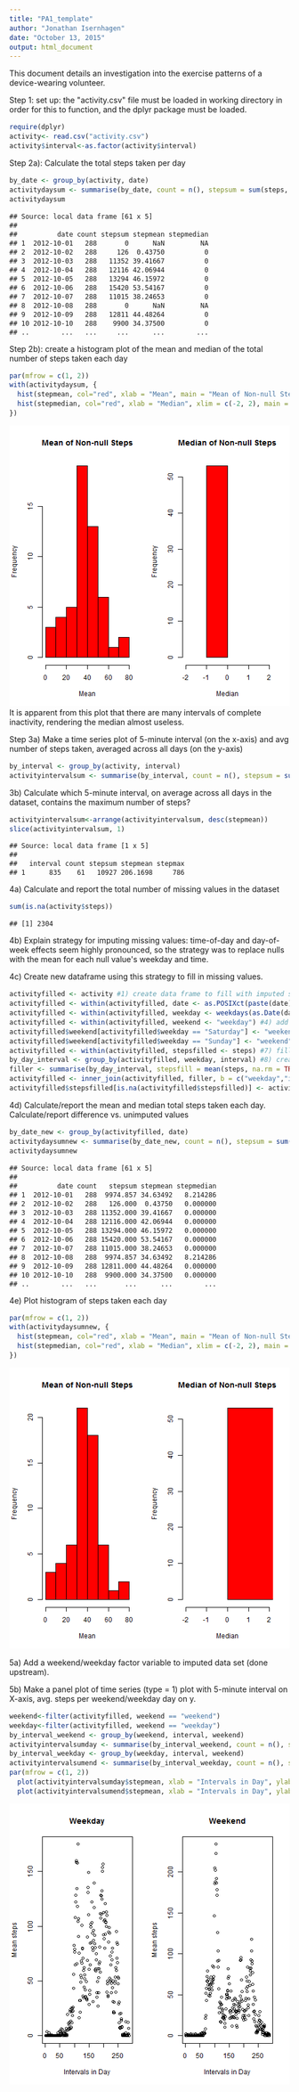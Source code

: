 ```yaml
---
title: "PA1_template"
author: "Jonathan Isernhagen"
date: "October 13, 2015"
output: html_document
---
```


This document details an investigation into the exercise patterns of a device-wearing volunteer.

Step 1:  set up: the "activity.csv" file must be loaded in working directory in order for this to function, and the dplyr package must be loaded.


```r
require(dplyr)
activity<- read.csv("activity.csv")
activity$interval<-as.factor(activity$interval)
```

Step 2a):  Calculate the total steps taken per day

```r
by_date <- group_by(activity, date)
activitydaysum <- summarise(by_date, count = n(), stepsum = sum(steps, na.rm = TRUE), stepmean = mean(steps, na.rm = TRUE), stepmedian = median(steps, na.rm = TRUE))
activitydaysum
```

```
## Source: local data frame [61 x 5]
## 
##          date count stepsum stepmean stepmedian
## 1  2012-10-01   288       0      NaN         NA
## 2  2012-10-02   288     126  0.43750          0
## 3  2012-10-03   288   11352 39.41667          0
## 4  2012-10-04   288   12116 42.06944          0
## 5  2012-10-05   288   13294 46.15972          0
## 6  2012-10-06   288   15420 53.54167          0
## 7  2012-10-07   288   11015 38.24653          0
## 8  2012-10-08   288       0      NaN         NA
## 9  2012-10-09   288   12811 44.48264          0
## 10 2012-10-10   288    9900 34.37500          0
## ..        ...   ...     ...      ...        ...
```

Step 2b): create a histogram plot of the mean and median of the total number of steps taken each day

```r
par(mfrow = c(1, 2))
with(activitydaysum, {
  hist(stepmean, col="red", xlab = "Mean", main = "Mean of Non-null Steps")
  hist(stepmedian, col="red", xlab = "Median", xlim = c(-2, 2), main = "Median of Non-null Steps")
})
```

![plot of chunk unnamed-chunk-3](figure/unnamed-chunk-3-1.png) 
It is apparent from this plot that there are many intervals of complete inactivity, rendering the median almost useless.

Step 3a) Make a time series plot of 5-minute interval (on the x-axis) and avg number of steps taken, averaged across all days (on the y-axis)

```r
by_interval <- group_by(activity, interval)
activityintervalsum <- summarise(by_interval, count = n(), stepsum = sum(steps, na.rm = TRUE), stepmean = mean(steps, na.rm = TRUE), stepmax = max(steps, na.rm = TRUE))
```

3b) Calculate which 5-minute interval, on average across all days in the dataset, contains the maximum number of steps?

```r
activityintervalsum<-arrange(activityintervalsum, desc(stepmean))
slice(activityintervalsum, 1)
```

```
## Source: local data frame [1 x 5]
## 
##   interval count stepsum stepmean stepmax
## 1      835    61   10927 206.1698     786
```

4a) Calculate and report the total number of missing values in the dataset

```r
sum(is.na(activity$steps))
```

```
## [1] 2304
```

4b) Explain strategy for imputing missing values:  time-of-day and day-of-week effects seem highly pronounced, so the strategy was to replace nulls with the mean for each null value's weekday and time.

4c) Create new dataframe using this strategy to fill in missing values.

```r
activityfilled <- activity #1) create data frame to fill with imputed step values
activityfilled <- within(activityfilled, date <- as.POSIXct(paste(date))) #2) change date to POXIXct format 
activityfilled <- within(activityfilled, weekday <- weekdays(as.Date(date))) #3) add a day of week variable
activityfilled <- within(activityfilled, weekend <- "weekday") #4) add a weekday/weekend variable, defaulted to weekday
activityfilled$weekend[activityfilled$weekday == "Saturday"] <- "weekend" #5) overwrite "weekend" for Saturdays
activityfilled$weekend[activityfilled$weekday == "Sunday"] <- "weekend" #6) overwrite "weekend" for Sundays
activityfilled <- within(activityfilled, stepsfilled <- steps) #7) fill steps values into the "stepsfilled" column
by_day_interval <- group_by(activityfilled, weekday, interval) #8) create filler table:  group by weekday and interval
filler <- summarise(by_day_interval, stepsfill = mean(steps, na.rm = TRUE)) #9) create filler table:  add mean(steps) by weekday and interval
activityfilled <- inner_join(activityfilled, filler, b = c("weekday","interval")) #10) join data frames
activityfilled$stepsfilled[is.na(activityfilled$stepsfilled)] <- activityfilled$stepsfill[is.na(activityfilled$stepsfilled)] #11) write weekday+interval mean values over nulls
```

4d) Calculate/report the mean and median total steps taken each day.  Calculate/report difference vs. unimputed values

```r
by_date_new <- group_by(activityfilled, date)
activitydaysumnew <- summarise(by_date_new, count = n(), stepsum = sum(stepsfilled, na.rm = TRUE), stepmean = mean(stepsfilled, na.rm = TRUE), stepmedian = median(stepsfilled, na.rm = TRUE))
activitydaysumnew
```

```
## Source: local data frame [61 x 5]
## 
##          date count   stepsum stepmean stepmedian
## 1  2012-10-01   288  9974.857 34.63492   8.214286
## 2  2012-10-02   288   126.000  0.43750   0.000000
## 3  2012-10-03   288 11352.000 39.41667   0.000000
## 4  2012-10-04   288 12116.000 42.06944   0.000000
## 5  2012-10-05   288 13294.000 46.15972   0.000000
## 6  2012-10-06   288 15420.000 53.54167   0.000000
## 7  2012-10-07   288 11015.000 38.24653   0.000000
## 8  2012-10-08   288  9974.857 34.63492   8.214286
## 9  2012-10-09   288 12811.000 44.48264   0.000000
## 10 2012-10-10   288  9900.000 34.37500   0.000000
## ..        ...   ...       ...      ...        ...
```

4e) Plot histogram of steps taken each day

```r
par(mfrow = c(1, 2))
with(activitydaysumnew, {
  hist(stepmean, col="red", xlab = "Mean", main = "Mean of Non-null Steps")
  hist(stepmedian, col="red", xlab = "Median", xlim = c(-2, 2), main = "Median of Non-null Steps")
})
```

![plot of chunk unnamed-chunk-9](figure/unnamed-chunk-9-1.png) 

5a) Add a weekend/weekday factor variable to imputed data set (done upstream).

5b) Make a panel plot of time series (type = 1) plot with 5-minute interval on X-axis, avg. steps per weekend/weekday day on y.

```r
weekend<-filter(activityfilled, weekend == "weekend")
weekday<-filter(activityfilled, weekend == "weekday")
by_interval_weekend <- group_by(weekend, interval, weekend)
activityintervalsumday <- summarise(by_interval_weekend, count = n(), stepsum = sum(steps, na.rm = TRUE), stepmean = mean(steps, na.rm = TRUE), stepmax = max(steps, na.rm = TRUE))
by_interval_weekday <- group_by(weekday, interval, weekend)
activityintervalsumend <- summarise(by_interval_weekday, count = n(), stepsum = sum(steps, na.rm = TRUE), stepmean = mean(steps, na.rm = TRUE), stepmax = max(steps, na.rm = TRUE))
par(mfrow = c(1, 2))
  plot(activityintervalsumday$stepmean, xlab = "Intervals in Day", ylab = "Mean steps", main = "Weekday")
  plot(activityintervalsumend$stepmean, xlab = "Intervals in Day", ylab = "Mean steps", main = "Weekend")
```

![plot of chunk unnamed-chunk-10](figure/unnamed-chunk-10-1.png) 


